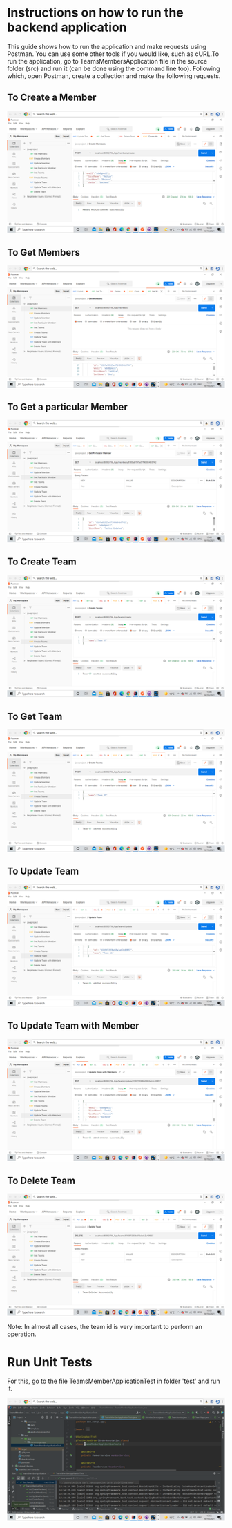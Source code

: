 # Instructions on how to run the backend application

This guide shows how to run the application and make requests using Postman. You can use some other tools if you would like, such as cURL.To run the application, go to TeamsMembersApplication file in the source folder (src) and run it (can be done using the command line too). Following which, open Postman, create a collection and make the following requests.

## To Create a Member
![](img/create-members.png)

## To Get Members
![](img/get-members.png)

## To Get a particular Member
![](img/get-particular-member.png)

## To Create Team
![](img/create-team.png)

## To Get Team
![](img/get-teams.png)

## To Update Team
![](img/to-update-a-team.png)

## To Update Team with Member
![](img/update-team-with-members.png)

## To Delete Team

![](img/delete-team.png)

Note: In almost all cases, the team id is very important to perform an operation.

# Run Unit Tests

For this, go to the file TeamsMemberApplicationTest in folder 'test' and run it.

![](img/unit-tests.png)